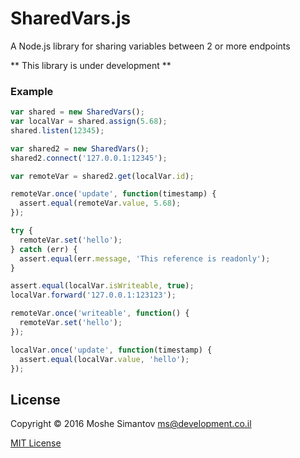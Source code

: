 # SharedVars.js
A Node.js library for sharing variables between 2 or more endpoints

** This library is under development **

### Example

```js
var shared = new SharedVars();
var localVar = shared.assign(5.68);
shared.listen(12345);

var shared2 = new SharedVars();
shared2.connect('127.0.0.1:12345');

var remoteVar = shared2.get(localVar.id);

remoteVar.once('update', function(timestamp) {
  assert.equal(remoteVar.value, 5.68);
});

try {
  remoteVar.set('hello');
} catch (err) {
  assert.equal(err.message, 'This reference is readonly');
}

assert.equal(localVar.isWriteable, true);
localVar.forward('127.0.0.1:123123');

remoteVar.once('writeable', function() {
  remoteVar.set('hello');
});

localVar.once('update', function(timestamp) {
  assert.equal(localVar.value, 'hello');
});
```

## License

Copyright &copy; 2016 Moshe Simantov <ms@development.co.il>

[MIT License](LICENSE)
